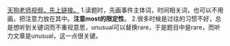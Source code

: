 [天狗老师视频，先上链接。](https://www.bilibili.com/video/BV1jx411M7j9/?spm_id_from=333.999.0.0&vd_source=1c449581235a441ee272415677771478)
1.读题时，先画事件主体词，时间相关词，也可以不用画，把注意力放在其中。**注意most的限定性**。
2.很多时候是过往的习惯不好，总是想听到关键词而不重视意思，unusual可以替换rare，于是题目中是rare，而听力文章是unusual，这一点很关键。
